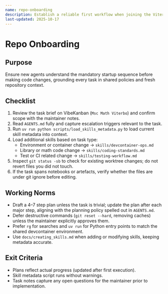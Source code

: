 ```yaml
---
name: repo-onboarding
description: Establish a reliable first workflow when joining the Viterbo project branch and align with the board-driven process within the first task.
last-updated: 2025-10-17
---
```


# Repo Onboarding

## Purpose

Ensure new agents understand the mandatory startup sequence before making code changes, grounding every task in shared policies and fresh repository context.

## Checklist

1. Review the task brief on VibeKanban (`Msc Math Viterbo`) and confirm scope with the maintainer notes.
2. Read `AGENTS.md` fully and capture escalation triggers relevant to the task.
3. Run `uv run python scripts/load_skills_metadata.py` to load current skill metadata into context.
4. Load additional skills based on task type:
   - Environment or container change → `skills/devcontainer-ops.md`
   - Library or math code change → `skills/coding-standards.md`
   - Test or CI related change → `skills/testing-workflow.md`
5. Inspect `git status -sb` to check for existing worktree changes; do not revert files you did not touch.
6. If the task spans notebooks or artefacts, verify whether the files are under git ignore before editing.

## Working Norms

- Draft a 4–7 step plan unless the task is trivial; update the plan after each major step, aligning with the planning policy spelled out in `AGENTS.md`.
- Defer destructive commands (`git reset --hard`, removing caches) unless the maintainer explicitly approves them.
- Prefer `rg` for searches and `uv run` for Python entry points to match the shared devcontainer environment.
- Use `docs/creating_skills.md` when adding or modifying skills, keeping metadata accurate.

## Exit Criteria

- Plans reflect actual progress (updated after first execution).
- Skill metadata script runs without warnings.
- Task notes capture any open questions for the maintainer prior to implementation.

